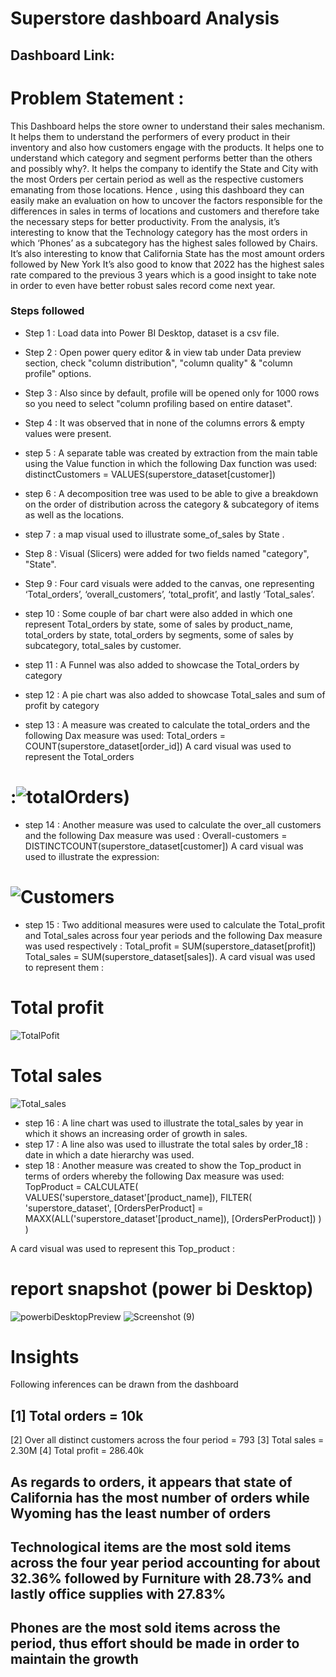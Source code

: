 # Superstore dashboard Analysis
## Dashboard Link: 
# Problem Statement : 
This Dashboard helps the store owner to understand their sales mechanism. It helps them to understand the performers of every product in their inventory and also how customers engage with the products. It helps one to understand which category and segment performs better than the others and possibly why?. It helps the company to identify the State and City with the most Orders per certain period as well as the respective  customers emanating from those locations. Hence , using this dashboard they can easily make an evaluation on how to uncover the factors responsible for the differences in sales in terms of locations and customers and therefore take the necessary steps for better productivity.
From the analysis, it’s interesting to know that the Technology category has the most orders in which ‘Phones’ as a subcategory has the highest sales followed by Chairs.
It’s also interesting to know that California State has the most amount orders followed by New York 
It’s also good to know that 2022 has the highest sales rate compared to the previous 3 years which is a good insight to take note in order to even have better robust sales record come next year. 
### Steps followed 

- Step 1 : Load data into Power BI Desktop, dataset is a csv file.
- Step 2 : Open power query editor & in view tab under Data preview section, check "column distribution", "column quality" & "column profile" options.
- Step 3 : Also since by default, profile will be opened only for 1000 rows so you need to select "column profiling based on entire dataset".
- Step 4 : It was observed that in none of the columns errors & empty values were present.
- step 5 : A separate table was created by extraction from the main table using the Value function in which the following Dax function was used: distinctCustomers = VALUES(superstore_dataset[customer])
 
- step 6 : A decomposition tree was used to be able to give a breakdown on the order of distribution across the category & subcategory of items as well as the locations.
- step 7 : a map visual used to illustrate some_of_sales by State .
 
- Step 8 : Visual (Slicers) were added for two fields named "category", "State".
- Step 9 : Four card visuals were added to the canvas, one representing ‘Total_orders’, ‘overall_customers’, ‘total_profit’, and lastly ‘Total_sales’.
- step 10 : Some couple of bar chart were also added in which one represent Total_orders by state, some of sales by product_name, total_orders by state, total_orders by segments, some of sales by subcategory, total_sales by customer.
- step 11 : A Funnel was also added to showcase the Total_orders by category
- step 12 : A pie chart was also added to showcase Total_sales and sum of profit by category
- step 13 : A measure was created to calculate the total_orders and the following Dax measure was used: Total_orders = COUNT(superstore_dataset[order_id])
A card visual was used to represent the Total_orders
# :![totalOrders)](https://github.com/Eelmukhty/Superstore-Analysis/assets/170774661/5576ced6-5484-4859-8e45-dcaf6ed64e6b)


- step 14 : Another measure was used to calculate the over_all customers and the following Dax measure was used : Overall-customers = DISTINCTCOUNT(superstore_dataset[customer])
A card visual was used to illustrate the expression:
# ![Customers](https://github.com/Eelmukhty/Superstore-Analysis/assets/170774661/6fcbab9c-f054-4ce8-88f1-8075b8015277)

- step 15 : Two additional  measures were used to calculate the Total_profit and Total_sales across four year periods and the following Dax measure was used respectively : Total_profit = SUM(superstore_dataset[profit])
Total_sales = SUM(superstore_dataset[sales]).
A card visual was used to represent them :
# Total profit
![TotalPofit](https://github.com/Eelmukhty/Superstore-Analysis/assets/170774661/45b34049-cb5b-439a-9bea-ad6c8791ce1d)

# Total sales
![Total_sales](https://github.com/Eelmukhty/Superstore-Analysis/assets/170774661/bd5463b2-baaf-464b-8ae3-0e8256a7d8d2)

- step 16 : A line chart was used to illustrate the total_sales by year in which it shows an increasing order of growth in sales.
- step 17 : A line also was used to illustrate the total sales by order_18 : date in which a date hierarchy was used.
- step 18 : Another measure was created to show the Top_product in terms of orders whereby the following Dax measure was used: TopProduct = 
CALCULATE(
    VALUES('superstore_dataset'[product_name]),
    FILTER(
        'superstore_dataset',
        [OrdersPerProduct] = MAXX(ALL('superstore_dataset'[product_name]), [OrdersPerProduct])
    )
)

A card visual was used to represent this Top_product :

# report snapshot    (power bi Desktop)
![powerbiDesktopPreview](https://github.com/Eelmukhty/Superstore-Analysis/assets/170774661/a27f222d-8c05-47a0-b5cd-5df6fea38084)
![Screenshot (9)](https://github.com/Eelmukhty/Superstore-Analysis/assets/170774661/c5046186-22bb-4c85-9abc-9501d63fae55)




# Insights 
Following inferences can be drawn from the dashboard
## [1] Total orders = 10k
   [2] Over all distinct customers across the four period = 793
   [3] Total sales = 2.30M
   [4] Total profit = 286.40k
## As regards to orders, it appears that state of California has the most number of orders while Wyoming has the least number of orders 
## Technological items are the most sold items across the four  year period accounting for about 32.36% followed by Furniture with 28.73%  and lastly office supplies with 27.83%
## Phones are the most sold items across the period, thus effort should be made in order to maintain the growth

    











